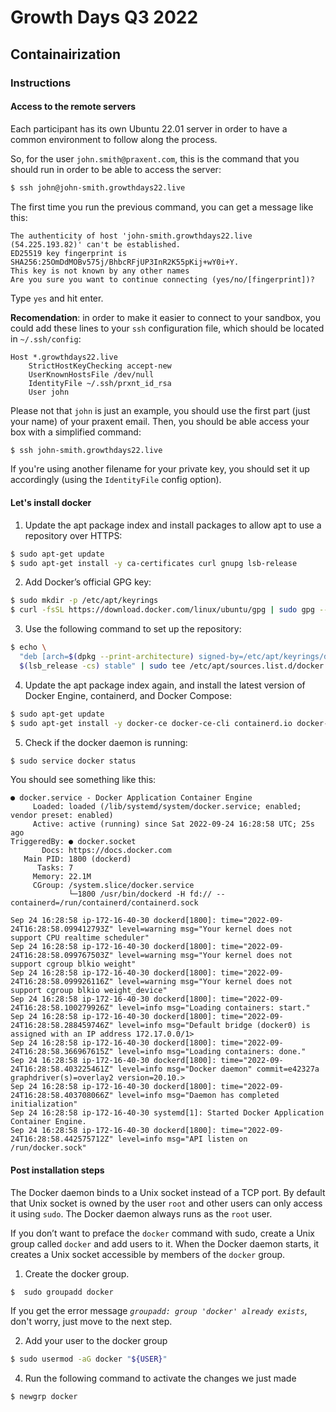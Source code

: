 # Growth Days Q3 2022

## Containairization

### Instructions

#### Access to the remote servers

Each participant has its own Ubuntu 22.01 server in order to have a common environment to follow along the process.

So, for the user `john.smith@praxent.com`, this is the command that you should run in order to be able to access the server:

```bash
$ ssh john@john-smith.growthdays22.live
```

The first time you run the previous command, you can get a message like this:

```
The authenticity of host 'john-smith.growthdays22.live (54.225.193.82)' can't be established.
ED25519 key fingerprint is SHA256:25OmDdMOBv575j/BhbcRFjUP3InR2K55pKij+wY0i+Y.
This key is not known by any other names
Are you sure you want to continue connecting (yes/no/[fingerprint])?
```

Type `yes` and hit enter.

**Recomendation**: in order to make it easier to connect to your sandbox, you could add these lines to your `ssh` configuration file, which should be located in `~/.ssh/config`:

```
Host *.growthdays22.live
    StrictHostKeyChecking accept-new
    UserKnownHostsFile /dev/null
    IdentityFile ~/.ssh/prxnt_id_rsa
    User john
```
Please not that `john` is just an example, you should use the first part (just your name) of your praxent email. Then, you should be able access your box with a simplified command:

```bash
$ ssh john-smith.growthdays22.live
```

If you're using another filename for your private key, you should set it up accordingly (using the `IdentityFile` config option).

#### Let's install docker

1. Update the apt package index and install packages to allow apt to use a repository over HTTPS:

```bash
$ sudo apt-get update
$ sudo apt-get install -y ca-certificates curl gnupg lsb-release
```

2. Add Docker’s official GPG key:

```bash
$ sudo mkdir -p /etc/apt/keyrings
$ curl -fsSL https://download.docker.com/linux/ubuntu/gpg | sudo gpg --dearmor -o /etc/apt/keyrings/docker.gpg
```

3. Use the following command to set up the repository:

```bash
$ echo \
  "deb [arch=$(dpkg --print-architecture) signed-by=/etc/apt/keyrings/docker.gpg] https://download.docker.com/linux/ubuntu \
  $(lsb_release -cs) stable" | sudo tee /etc/apt/sources.list.d/docker.list > /dev/null

```

4. Update the apt package index again, and install the latest version of Docker Engine, containerd, and Docker Compose:

```bash
$ sudo apt-get update
$ sudo apt-get install -y docker-ce docker-ce-cli containerd.io docker-compose-plugin
```

5. Check if the docker daemon is running:

```bash
$ sudo service docker status
```

You should see something like this:

```
● docker.service - Docker Application Container Engine
     Loaded: loaded (/lib/systemd/system/docker.service; enabled; vendor preset: enabled)
     Active: active (running) since Sat 2022-09-24 16:28:58 UTC; 25s ago
TriggeredBy: ● docker.socket
       Docs: https://docs.docker.com
   Main PID: 1800 (dockerd)
      Tasks: 7
     Memory: 22.1M
     CGroup: /system.slice/docker.service
             └─1800 /usr/bin/dockerd -H fd:// --containerd=/run/containerd/containerd.sock

Sep 24 16:28:58 ip-172-16-40-30 dockerd[1800]: time="2022-09-24T16:28:58.099412793Z" level=warning msg="Your kernel does not support CPU realtime scheduler"
Sep 24 16:28:58 ip-172-16-40-30 dockerd[1800]: time="2022-09-24T16:28:58.099767503Z" level=warning msg="Your kernel does not support cgroup blkio weight"
Sep 24 16:28:58 ip-172-16-40-30 dockerd[1800]: time="2022-09-24T16:28:58.099926116Z" level=warning msg="Your kernel does not support cgroup blkio weight_device"
Sep 24 16:28:58 ip-172-16-40-30 dockerd[1800]: time="2022-09-24T16:28:58.100279926Z" level=info msg="Loading containers: start."
Sep 24 16:28:58 ip-172-16-40-30 dockerd[1800]: time="2022-09-24T16:28:58.288459746Z" level=info msg="Default bridge (docker0) is assigned with an IP address 172.17.0.0/1>
Sep 24 16:28:58 ip-172-16-40-30 dockerd[1800]: time="2022-09-24T16:28:58.366967615Z" level=info msg="Loading containers: done."
Sep 24 16:28:58 ip-172-16-40-30 dockerd[1800]: time="2022-09-24T16:28:58.403225461Z" level=info msg="Docker daemon" commit=e42327a graphdriver(s)=overlay2 version=20.10.>
Sep 24 16:28:58 ip-172-16-40-30 dockerd[1800]: time="2022-09-24T16:28:58.403708066Z" level=info msg="Daemon has completed initialization"
Sep 24 16:28:58 ip-172-16-40-30 systemd[1]: Started Docker Application Container Engine.
Sep 24 16:28:58 ip-172-16-40-30 dockerd[1800]: time="2022-09-24T16:28:58.442575712Z" level=info msg="API listen on /run/docker.sock"
```

#### Post installation steps

The Docker daemon binds to a Unix socket instead of a TCP port. By default that Unix socket is owned by the user `root` and other users can only access it using `sudo`. The Docker daemon always runs as the `root` user.

If you don’t want to preface the `docker` command with sudo, create a Unix group called `docker` and add users to it. When the Docker daemon starts, it creates a Unix socket accessible by members of the `docker` group.

1. Create the docker group.

```bash
$  sudo groupadd docker
```
If you get the error message _`groupadd: group 'docker' already exists`_, don't worry, just move to the next step.

2. Add your user to the docker group

```bash
$ sudo usermod -aG docker "${USER}"
```

4. Run the following command to activate the changes we just made
```bash
$ newgrp docker
```
